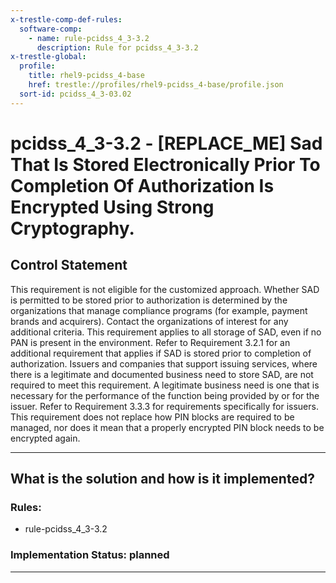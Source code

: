 ```yaml
---
x-trestle-comp-def-rules:
  software-comp:
    - name: rule-pcidss_4_3-3.2
      description: Rule for pcidss_4_3-3.2
x-trestle-global:
  profile:
    title: rhel9-pcidss_4-base
    href: trestle://profiles/rhel9-pcidss_4-base/profile.json
  sort-id: pcidss_4_3-03.02
---
```


# pcidss_4_3-3.2 - \[REPLACE_ME\] Sad That Is Stored Electronically Prior To Completion Of Authorization Is Encrypted Using Strong Cryptography.

## Control Statement

This requirement is not eligible for the customized approach. Whether SAD is permitted to
be stored prior to authorization is determined by the organizations that manage compliance
programs (for example, payment brands and acquirers). Contact the organizations of
interest for any additional criteria. This requirement applies to all storage of SAD, even
if no PAN is present in the environment. Refer to Requirement 3.2.1 for an additional
requirement that applies if SAD is stored prior to completion of authorization. Issuers
and companies that support issuing services, where there is a legitimate and documented
business need to store SAD, are not required to meet this requirement. A legitimate
business need is one that is necessary for the performance of the function being provided
by or for the issuer. Refer to Requirement 3.3.3 for requirements specifically for issuers.
This requirement does not replace how PIN blocks are required to be managed, nor does it
mean that a properly encrypted PIN block needs to be encrypted again.

______________________________________________________________________

## What is the solution and how is it implemented?

<!-- For implementation status enter one of: implemented, partial, planned, alternative, not-applicable -->

<!-- Note that the list of rules under ### Rules: is read-only and changes will not be captured after assembly to JSON -->

<!-- Add control implementation description here for control: pcidss_4_3-3.2 -->

### Rules:

  - rule-pcidss_4_3-3.2

### Implementation Status: planned

______________________________________________________________________
